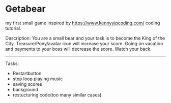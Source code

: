 # Getabear
my first small game
inspired by https://www.kennyyipcoding.com/ coding tutorial.

Description: You are a small bear and your task is to become the King of the City. Treasure/Pony/avatar icon will increase your score.
Going on vacation and payments to your boss will decrease the score. Watch your back.

-------------------------------------
Tasks:
- Restartbutton
- stop loop playing music
- saving scores
- background
- restucturing code(too many similar cases)


